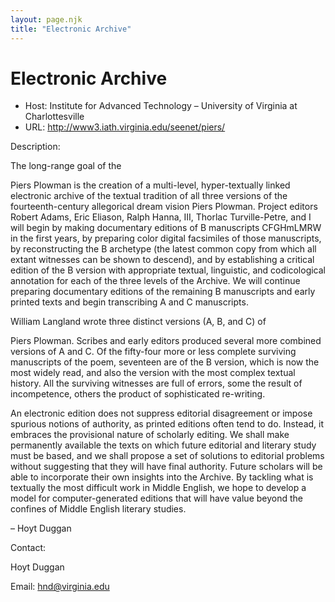 ```yaml
---
layout: page.njk
title: "Electronic Archive"
---
```

# Electronic Archive








* Host: Institute for Advanced Technology – University of Virginia at Charlottesville
* URL: <http://www3.iath.virginia.edu/seenet/piers/>



Description:


The long-range goal of the 


Piers Plowman is the creation of a multi-level, hyper-textually linked electronic archive of the
 textual tradition of all three versions of the fourteenth-century allegorical dream
 vision 
 Piers Plowman. Project editors Robert Adams, Eric Eliason, Ralph Hanna, III, Thorlac Turville-Petre,
 and I will begin by making documentary editions of B manuscripts CFGHmLMRW in the
 first years, by preparing color digital facsimiles of those manuscripts, by reconstructing
 the B archetype (the latest common copy from which all extant witnesses can be shown
 to descend), and by establishing a critical edition of the B version with appropriate
 textual, linguistic, and codicological annotation for each of the three levels of
 the Archive. We will continue preparing documentary editions of the remaining B manuscripts
 and early printed texts and begin transcribing A and C manuscripts.
 
 
 William Langland wrote three distinct versions (A, B, and C) of 


Piers Plowman. Scribes and early editors produced several more combined versions of A and C. Of
 the fifty-four more or less complete surviving manuscripts of the poem, seventeen
 are of the B version, which is now the most widely read, and also the version with
 the most complex textual history. All the surviving witnesses are full of errors,
 some the result of incompetence, others the product of sophisticated re-writing.
 
 
 An electronic edition does not suppress editorial disagreement or impose spurious
 notions of authority, as printed editions often tend to do. Instead, it embraces the
 provisional nature of scholarly editing. We shall make permanently available the texts
 on which future editorial and literary study must be based, and we shall propose a
 set of solutions to editorial problems without suggesting that they will have final
 authority. Future scholars will be able to incorporate their own insights into the
 Archive. By tackling what is textually the most difficult work in Middle English,
 we hope to develop a model for computer-generated editions that will have value beyond
 the confines of Middle English literary studies.


– Hoyt Duggan



Contact:



Hoyt Duggan


Email: [hnd@virginia.edu](mailto:hnd@virginia.edu)






